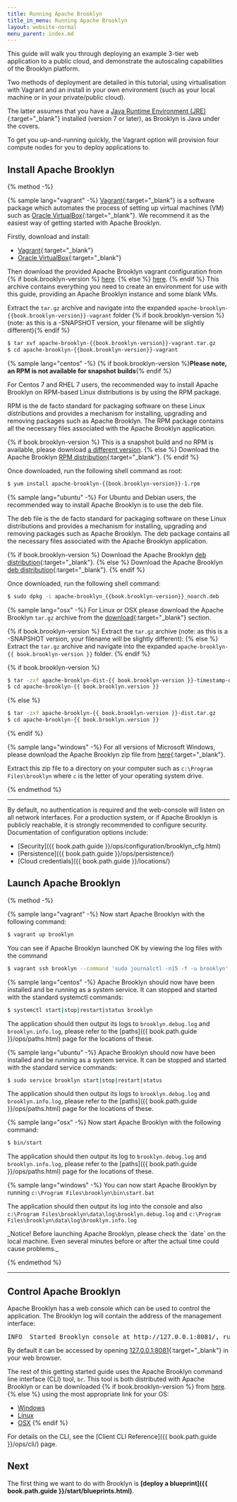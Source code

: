 ```yaml
---
title: Running Apache Brooklyn
title_in_menu: Running Apache Brooklyn
layout: website-normal
menu_parent: index.md
---
```


This guide will walk you through deploying an example 3-tier web application to a public cloud, and demonstrate the autoscaling capabilities of the Brooklyn platform.

Two methods of deployment are detailed in this tutorial, using virtualisation with Vagrant and an install in your own environment (such as your local machine or in your private/public cloud). 

The latter assumes that you have a [Java Runtime Environment (JRE)](https://www.java.com){:target="_blank"} installed (version 7 or later), as Brooklyn is Java under the covers. 

To get you up-and-running quickly, the Vagrant option will provision four compute nodes for you to deploy applications to. 

## Install Apache Brooklyn

{% method -%}

{% sample lang="vagrant" -%}
[Vagrant](https://www.vagrantup.com/){:target="_blank"} is a software package which automates the process of setting up virtual machines (VM) such as [Oracle VirtualBox](https://www.virtualbox.org){:target="_blank"}. We recommend it as the easiest way of getting started with Apache Brooklyn.

Firstly, download and install:

 * [Vagrant](https://www.vagrantup.com/downloads.html){:target="_blank"}
 * [Oracle VirtualBox](https://www.virtualbox.org/wiki/Downloads){:target="_blank"}
 
Then download the provided Apache Brooklyn vagrant configuration from
{% if book.brooklyn-version %}
    [here](https://repository.apache.org/service/local/artifact/maven/redirect?r=snapshots&g=org.apache.brooklyn&a=brooklyn-vagrant&v={{book.brooklyn-version}}&c=dist&e=zip).
{% else %}
    [here](https://www.apache.org/dyn/closer.lua?action=download&filename=brooklyn/apache-brooklyn-{{book.brooklyn-version}}/apache-brooklyn-{{book.brooklyn-version}}-vagrant.tar.gz).
{% endif %}
This archive contains everything you need to create an environment for use with this guide, providing an Apache Brooklyn instance and some blank VMs.

Extract the `tar.gz` archive and navigate into the expanded `apache-brooklyn-{{book.brooklyn-version}}-vagrant` folder {% if book.brooklyn-version %}(note: as this is a -SNAPSHOT version, your filename will be slightly different){% endif %}

```bash
$ tar xvf apache-brooklyn-{{book.brooklyn-version}}-vagrant.tar.gz
$ cd apache-brooklyn-{{book.brooklyn-version}}-vagrant
```

{% sample lang="centos" -%}
{% if book.brooklyn-version %}<strong>Please note, an RPM is not available for snapshot builds</strong>{% endif %}

For Centos 7 and RHEL 7 users, the recommended way to install Apache Brooklyn on RPM-based Linux distributions is by using the RPM package. 

RPM is the de facto standard for packaging software on these Linux distributions and provides a mechanism for installing, upgrading and removing packages such as Apache Brooklyn. The RPM package contains all the necessary files associated with the Apache Brooklyn application. 

{% if book.brooklyn-version %}
This is a snapshot build and no RPM is available, please download [a different version]({{book.path.website}}/download/).
{% else %}
Download the Apache Brooklyn [RPM distribution](https://www.apache.org/dyn/closer.lua/brooklyn/apache-brooklyn-{{book.brooklyn-version}}/apache-brooklyn-{{book.brooklyn-version}}-1.noarch.rpm){:target="_blank"}.
{% endif %}

Once downloaded, run the following shell command as root:

```bash
$ yum install apache-brooklyn-{{book.brooklyn-version}}-1.rpm
```

{% sample lang="ubuntu" -%}
For Ubuntu and Debian users, the recommended way to install Apache Brooklyn is to use the deb file. 

The deb file is the de facto standard for packaging software on these Linux distributions and provides a mechanism for installing, upgrading and removing packages such as Apache Brooklyn. The deb package contains all the necessary files associated with the Apache Brooklyn application. 

{% if book.brooklyn-version %}
Download the Apache Brooklyn [deb distribution](https://repository.apache.org/service/local/artifact/maven/redirect?r=snapshots&g=org.apache.brooklyn&a=deb-packaging&v={{book.brooklyn-version}}&e=deb){:target="_blank"}.
{% else %}
Download the Apache Brooklyn [deb distribution](https://www.apache.org/dyn/closer.lua/brooklyn/apache-brooklyn_{{book.brooklyn-version}}_noarch.deb){:target="_blank"}.
{% endif %}

Once downloaded, run the following shell command:

```bash
$ sudo dpkg -i apache-brooklyn_{{book.brooklyn-version}}_noarch.deb
```


{% sample lang="osx" -%}
For Linux or OSX please download the Apache Brooklyn `tar.gz` archive from the [download]({{book.path.website}}/download/){:target="_blank"} section.

{% if book.brooklyn-version %}
Extract the `tar.gz` archive (note: as this is a -SNAPSHOT version, your filename will be slightly different):
{% else %}
Extract the `tar.gz` archive and navigate into the expanded `apache-brooklyn-{{ book.brooklyn-version }}` folder.
{% endif %}

{% if book.brooklyn-version %}
```bash
$ tar -zxf apache-brooklyn-dist-{{ book.brooklyn-version }}-timestamp-dist.tar.gz
$ cd apache-brooklyn-{{ book.brooklyn.version }}
```
{% else %}
```bash
$ tar -zxf apache-brooklyn-{{ book.brooklyn-version }}-dist.tar.gz
$ cd apache-brooklyn-{{ book.brooklyn.version }}
```
{% endif %}


{% sample lang="windows" -%}
For all versions of Microsoft Windows, please download the Apache Brooklyn zip file from [here]({{book.path.website}}/download/){:target="_blank"}. 

Extract this zip file to a directory on your computer such as `c:\Program Files\brooklyn` where `c` is the letter of your operating system drive.

{% endmethod %}

---

By default, no authentication is required and the web-console will listen on all network interfaces.
For a production system, or if Apache Brooklyn is publicly reachable, it is strongly recommended 
to configure security. Documentation of configuration options include:
 
* [Security]({{ book.path.guide }}/ops/configuration/brooklyn_cfg.html)
* [Persistence]({{ book.path.guide }}/ops/persistence/)
* [Cloud credentials]({{ book.path.guide }}/locations/)


## Launch Apache Brooklyn

{% method -%}

{% sample lang="vagrant" -%}
Now start Apache Brooklyn with the following command:

```bash
$ vagrant up brooklyn
```

You can see if Apache Brooklyn launched OK by viewing the log files with the command

```bash
$ vagrant ssh brooklyn --command 'sudo journalctl -n15 -f -u brooklyn'
```

{% sample lang="centos" -%}
Apache Brooklyn should now have been installed and be running as a system service. It can stopped and started with the standard systemctl commands:

```bash
$ systemctl start|stop|restart|status brooklyn
```

The application should then output its logs to `brooklyn.debug.log` and `brooklyn.info.log`, please refer to the [paths]({{ book.path.guide }}/ops/paths.html) page for the locations of these.

{% sample lang="ubuntu" -%}
Apache Brooklyn should now have been installed and be running as a system service. It can be stopped and started with the standard service commands:

```bash
$ sudo service brooklyn start|stop|restart|status
```

The application should then output its logs to `brooklyn.debug.log` and `brooklyn.info.log`, please refer to the [paths]({{ book.path.guide }}/ops/paths.html) page for the locations of these.

{% sample lang="osx" -%}
Now start Apache Brooklyn with the following command:

```bash
$ bin/start
```

The application should then output its log to `brooklyn.debug.log` and `brooklyn.info.log`, please refer to the [paths]({{ book.path.guide }}/ops/paths.html) page for the locations of these.

{% sample lang="windows" -%}
You can now start Apache Brooklyn by running `c:\Program Files\brooklyn\bin\start.bat`

The application should then output its log into the console and also `c:\Program Files\brooklyn\data\log\brooklyn.debug.log` and `c:\Program Files\brooklyn\data\log\brooklyn.info.log`

</div>
_Notice! Before launching Apache Brooklyn, please check the `date` on the local machine.
Even several minutes before or after the actual time could cause problems._
</div>

{% endmethod %}

---

## Control Apache Brooklyn

Apache Brooklyn has a web console which can be used to control the application. The Brooklyn log will contain the 
address of the management interface:

<pre>
INFO  Started Brooklyn console at http://127.0.0.1:8081/, running classpath://brooklyn.war
</pre>

By default it can be accessed by opening [127.0.0.1:8081](http://127.0.0.1:8081){:target="_blank"} in your web browser.

The rest of this getting started guide uses the Apache Brooklyn command line interface (CLI) tool, `br`. 
This tool is both distributed with Apache Brooklyn or can be downloaded {% if book.brooklyn-version %}
from [here](https://repository.apache.org/service/local/artifact/maven/redirect?r=snapshots&g=org.apache.brooklyn&a=brooklyn-client-cli&v={{book.brooklyn-version}}&c=bin&e=zip).
{% else %}
using the most appropriate link for your OS:

* [Windows](https://www.apache.org/dyn/closer.lua/brooklyn/apache-brooklyn-{{book.brooklyn-version}}/apache-brooklyn-{{book.brooklyn-version}}-client-cli-windows.zip)
* [Linux](https://www.apache.org/dyn/closer.lua/brooklyn/apache-brooklyn-{{book.brooklyn-version}}/apache-brooklyn-{{book.brooklyn-version}}-client-cli-linux.tar.gz)
* [OSX](https://www.apache.org/dyn/closer.lua/brooklyn/apache-brooklyn-{{book.brooklyn-version}}/apache-brooklyn-{{book.brooklyn-version}}-client-cli-macosx.tar.gz)
{% endif %}

For details on the CLI, see the [Client CLI Reference]({{ book.path.guide }}/ops/cli/) page. 


## Next

<div class="started-pdf-exclude">

The first thing we want to do with Brooklyn is **[deploy a blueprint]({{ book.path.guide }}/start/blueprints.html)**.

</div>
